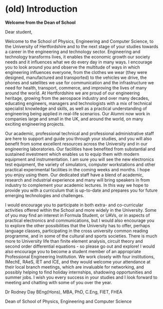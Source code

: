 # (old) Introduction

**Welcome from the Dean of School**

Dear student,

Welcome to the School of Physics, Engineering and Computer Science, to the University of Hertfordshire and to the next stage of your studies towards a career in the engineering and technology sector. Engineering and technology transforms lives, it enables the economic growth our society needs and it influences what we do every day in many ways. I encourage you to look around you and observe the multitude of ways in which engineering influences everyone, from the clothes we wear (they were designed, manufactured and transported) to the vehicles we drive, the phones and satellites we use for communication and the infrastructure we need for health, transport, commerce, and improving the lives of many around the world. At Hertfordshire we are proud of our engineering heritage, growing from the aerospace industry and over many decades, educating engineers, managers and technologists with a mix of technical specialist knowledge and skills, as well as a practical understanding of engineering being applied in real-life scenarios. Our Alumni now work in companies large and small in the UK, and around the world, on many exciting engineering projects.

Our academic, professional technical and professional administrative staff are here to support and guide you through your studies, and you will also benefit from some excellent resources across the University and in our engineering laboratories. Our facilities have benefited from substantial and sustained investment which enables us to equip them with modern equipment and instrumentation. I am sure you will see the new electronics test equipment, the variety of simulators, computer workstations and other practical experimental facilities in the coming weeks and months. I hope you enjoy using them. Our dedicated staff have a blend of academic, research and industrial experience and many will bring speakers in from industry to complement your academic lectures. In this way we hope to provide you with a curriculum that is up-to-date and prepares you for future emerging technologies and challenges.

I would encourage you to participate in both extra- and co-curricular activities offered within the School and more widely in the University. Some of you may find an interest in Formula Student, or UAVs, or in aspects of practical electronics and communications, but I would also encourage you to explore the other possibilities that the University has to offer, perhaps language classes, participating in the cross university common reading programme, and in some of the cultural and sports societies. There is much more to University life than finite element analysis, circuit theory and second order differential equations - so please go out and explore! I would also encourage you to become a student member of an appropriate Professional Engineering Institution. We work closely with four institutions, IMechE, RAeS, IET and ICE, and they would welcome your attendance at their local branch meetings, which are invaluable for networking, and possibly helping to find holiday internships, shadowing opportunities and summer jobs.
I wish you every success in your studies and I look forward to meeting and chatting with some of you over the year.

Dr Rodney Day BEng(Hons), MBA, PhD, C.Eng, FIET, FHEA

Dean of School of Physics, Engineering and Computer Science
